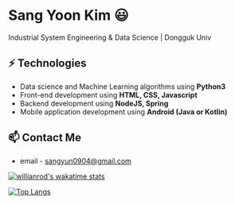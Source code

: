 # Sang Yoon Kim 😃
Industrial System Engineering & Data Science | Dongguk Univ

## ⚡ Technologies
- Data science and Machine Learning algorithms using **Python3** 
- Front-end development using **HTML, CSS, Javascript**
- Backend development using **NodeJS, Spring**
- Mobile application development using **Android (Java or Kotlin)**

## 📫 Contact Me
- email - sangyun0904@gmail.com

<!--
**sangyun0904/sangyun0904** is a ✨ _special_ ✨ repository because its `README.md` (this file) appears on your GitHub profile.

Here are some ideas to get you started:

- 🔭 I’m currently working on ...
- 🌱 I’m currently learning ...
- 👯 I’m looking to collaborate on ...
- 🤔 I’m looking for help with ...
- 💬 Ask me about ...
- 📫 How to reach me: ...
- 😄 Pronouns: ...
- ⚡ Fun fact: ...
-->

[![willianrod's wakatime stats](https://github-readme-stats.vercel.app/api/wakatime?username=sangyun0904)](https://github.com/anuraghazra/github-readme-stats)

[![Top Langs](https://github-readme-stats.vercel.app/api/top-langs/?username=sangyun0904&layout=compact)](https://github.com/anuraghazra/github-readme-stats)
